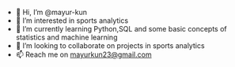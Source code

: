 - 👋 Hi, I’m @mayur-kun
- 👀 I’m interested in sports analytics
- 🌱 I’m currently learning Python,SQL and some basic concepts of statistics and machine learning
- 💞️ I’m looking to collaborate on projects in sports analytics
- 📫 Reach me on mayurkun23@gmail.com 

<!---
mayur-kun/mayur-kun is a ✨ special ✨ repository because its `README.md` (this file) appears on your GitHub profile.
You can click the Preview link to take a look at your changes.
--->
